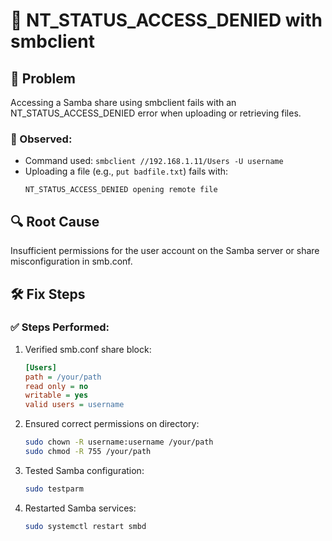 # 📁 NT_STATUS_ACCESS_DENIED with smbclient

## 🐛 Problem
Accessing a Samba share using smbclient fails with an NT_STATUS_ACCESS_DENIED error when uploading or retrieving files.

### 💬 Observed:
- Command used: `smbclient //192.168.1.11/Users -U username`
- Uploading a file (e.g., `put badfile.txt`) fails with:
  ```
  NT_STATUS_ACCESS_DENIED opening remote file
  ```

## 🔍 Root Cause
Insufficient permissions for the user account on the Samba server or share misconfiguration in smb.conf.

## 🛠️ Fix Steps

### ✅ Steps Performed:
1. Verified smb.conf share block:
   ```ini
   [Users]
   path = /your/path
   read only = no
   writable = yes
   valid users = username
   ```
2. Ensured correct permissions on directory:
   ```bash
   sudo chown -R username:username /your/path
   sudo chmod -R 755 /your/path
   ```
3. Tested Samba configuration:
   ```bash
   sudo testparm
   ```
4. Restarted Samba services:
   ```bash
   sudo systemctl restart smbd
   ```

